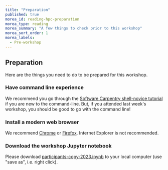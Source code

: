 ```yaml
---
title: "Preparation"
published: true
morea_id: reading-hpc-preparation
morea_type: reading
morea_summary: "A few things to check prior to this workshop"
morea_sort_order: 1
morea_labels:
  - Pre-workshop
---
```


## Preparation 

Here are the things you need to do to be prepared for this workshop.

### Have command line experience

We recommend you go through the [Software Carpentry shell-novice tutorial](https://swcarpentry.github.io/shell-novice/) if you are new to the command-line.  But, if you attended last week's workshop, you should be good to go with the command line!

### Install a modern web browser

We recommend [Chrome](https://www.google.com/chrome/) or [Firefox](https://www.mozilla.org/en-US/firefox/).  Internet Explorer is not recommended.

### Download the workshop Jupyter notebook

Please download [participants-copy-2023.ipynb](code/participants-copy-2023.ipynb) to your local computer (use "save as", i.e. right click).
